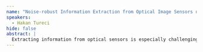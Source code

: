 ```yaml
---
name: "Noise-robust Information Extraction from Optical Image Sensors using Eigentasks"
speakers:
  - Hakan Tureci
hide: false
abstract: |
  Extracting information from optical sensors is especially challenging under dim-light conditions. I will discuss how computing a set of transformations on raw sensor data—called Eigentasks—enables robust information extraction from noisy sensor data. I will introduce the Eigentask framework for physical neural network–based sensors operating in the shot-noise limit, and present its application in experiments using two different optical image sensors. Eigentasks here are found to yield a low-dimensional latent space that consistently outperforms standard methods like PCA and low-pass filtering. I’ll conclude with a perspective on how Eigentasks may offer a robust preprocessing solution to boost the efficiency and accuracy of machine-vision pipelines.
---
```


